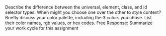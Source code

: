 Describe the difference between the universal, element, class, and id selector types. When might you choose one over the other to style content?
Briefly discuss your color palette, including the 3 colors you chose. List their color names, rgb values, or hex codes.
Free Response: Summarize your work cycle for this assignment
